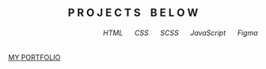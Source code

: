 <h2 align="center">P  R  O  J  E  C  T  S   ‎ ‎ ‎   B  E  L  O  W</h2>

<h6 align="right">HTML‎ ‎ ‎ ‎ ‎ ‎ CSS‎ ‎ ‎ ‎ ‎ ‎ SCSS‎ ‎ ‎ ‎ ‎ ‎  JavaScript‎ ‎ ‎ ‎ ‎ ‎  Figma</h6>

[MY PORTFOLIO](https://dottereldesign.github.io/jamie_wilson_portfolio/)
